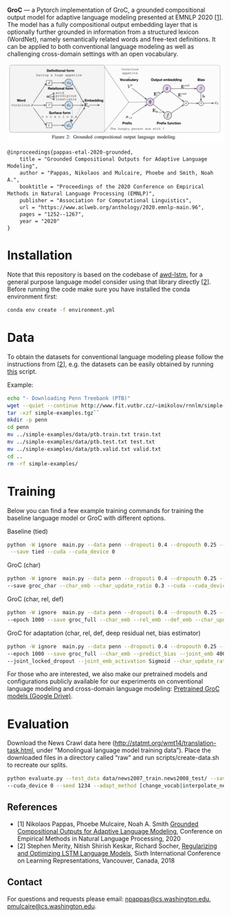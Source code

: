 <b>GroC</b> —
a Pytorch implementation of GroC, a grounded compositional output model for adaptive language modeling presented at EMNLP 2020 [<a href="https://www.aclweb.org/anthology/2020.emnlp-main.96.pdf">1</a>]. The model has a fully compositional output embedding layer that is optionally further grounded in information from a structured lexicon (WordNet), namely semantically related words and free-text definitions. It can be applied to both conventional language modeling as well as challenging cross-domain settings with an open vocabulary. 

<p align="center">
<a href="https://www.aclweb.org/anthology/2020.emnlp-main.96.pdf"><img align="center" src="images/groc.png" alt=" ." width="700"/></a>
</p>

```
@inproceedings{pappas-etal-2020-grounded,
    title = "Grounded Compositional Outputs for Adaptive Language Modeling",
    author = "Pappas, Nikolaos and Mulcaire, Phoebe and Smith, Noah A.",
    booktitle = "Proceedings of the 2020 Conference on Empirical Methods in Natural Language Processing (EMNLP)",
    publisher = "Association for Computational Linguistics",
    url = "https://www.aclweb.org/anthology/2020.emnlp-main.96",
    pages = "1252--1267",
    year = "2020"
}
```

# Installation
Note that this repository is based on the codebase of <a href="https://github.com/salesforce/awd-lstm-lm">awd-lstm</a>, for a general purpose language model consider using that library directly [<a href="https://arxiv.org/pdf/1708.02182.pdf">2</a>]. Before running the code make sure you have installed the conda environment first:
```bash
conda env create -f environment.yml
```

# Data 
To obtain the datasets for conventional language modeling please follow the instructions from [<a href="https://arxiv.org/pdf/1708.02182.pdf">2</a>], e.g. the datasets can be easily obtained by running <a href="https://github.com/salesforce/awd-lstm-lm/blob/master/getdata.sh">this</a> script.

Example:
```bash
echo "- Downloading Penn Treebank (PTB)"
wget --quiet --continue http://www.fit.vutbr.cz/~imikolov/rnnlm/simple-examples.tgz
tar -xzf simple-examples.tgz``
mkdir -p penn
cd penn
mv ../simple-examples/data/ptb.train.txt train.txt
mv ../simple-examples/data/ptb.test.txt test.txt
mv ../simple-examples/data/ptb.valid.txt valid.txt
cd ..
rm -rf simple-examples/
```

# Training
Below you can find a few example training commands for training the baseline language model or GroC with different options.  

Baseline (tied)
```bash
python -W ignore  main.py --data penn --dropouti 0.4 --dropouth 0.25 --seed 28 --batch_size 20 --epoch 1000\
 --save tied --cuda --cuda_device 0

```
GroC (char)
```bash
python -W ignore  main.py --data penn --dropouti 0.4 --dropouth 0.25 --seed 28 --batch_size 20 --epoch 1000\
--save groc_char --char_emb --char_update_ratio 0.3 --cuda --cuda_device 0
```

GroC (char, rel, def)
```bash
python -W ignore  main.py --data penn --dropouti 0.4 --dropouth 0.25 --seed 28 --batch_size 20 \
--epoch 1000 --save groc_full --char_emb --rel_emb --def_emb --char_update_ratio 0.3 --cuda --cuda_device 0

```

GroC for adaptation (char, rel, def, deep residual net, bias estimator)
```bash
python -W ignore  main.py --data penn --dropouti 0.4 --dropouth 0.25 --seed 28 --batch_size 20 \
--epoch 1000 --save groc_full --char_emb --predict_bias --joint_emb 400 --joint_emb_depth 4 --joint_dropout 0.6\ 
--joint_locked_dropout --joint_emb_activation Sigmoid --char_update_ratio 0.3 --cuda --cuda_device 0

```

For those who are interested, we also make our pretrained models and configurations publicly available for our experiments on conventional language modeling and cross-domain language modeling: <a href="https://drive.google.com/drive/folders/1_cGbMIccZe83fo8Xd5ySo0VlBNdUb9DO?usp=sharing">Pretrained GroC models (Google Drive)</a>.

# Evaluation 

Download the News Crawl data here (http://statmt.org/wmt14/translation-task.html, under “Monolingual language model training data”). Place the downloaded files in a directory called “raw” and run scripts/create-data.sh to recreate our splits.

```bash
python evaluate.py --test_data data/news2007_train.news2008_test/ --save saved-models/[our model] --cuda  
--cuda_device 0 --seed 1234 --adapt_method [change_vocab|interpolate_neural|interpolate_unigram]
```

References
------------
* [1] Nikolaos Pappas, Phoebe Mulcaire, Noah A. Smith <a href="https://www.aclweb.org/anthology/2020.emnlp-main.96.pdf">Grounded Compositional Outputs for Adaptive Language Modeling</a>, Conference on Empirical Methods in Natural Language Processing, 2020
* [2]  Stephen Merity, Nitish Shirish Keskar, Richard Socher, <a href="https://arxiv.org/pdf/1708.02182.pdf">Regularizing and Optimizing LSTM Language Models</a>, Sixth International Conference on Learning Representations, Vancouver, Canada, 2018


Contact
------------
For questions and requests please email: npappas@cs.washington.edu, pmulcaire@cs.washington.edu.

